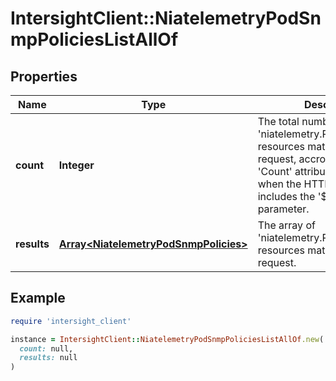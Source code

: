 # IntersightClient::NiatelemetryPodSnmpPoliciesListAllOf

## Properties

| Name | Type | Description | Notes |
| ---- | ---- | ----------- | ----- |
| **count** | **Integer** | The total number of &#39;niatelemetry.PodSnmpPolicies&#39; resources matching the request, accross all pages. The &#39;Count&#39; attribute is included when the HTTP GET request includes the &#39;$inlinecount&#39; parameter. | [optional] |
| **results** | [**Array&lt;NiatelemetryPodSnmpPolicies&gt;**](NiatelemetryPodSnmpPolicies.md) | The array of &#39;niatelemetry.PodSnmpPolicies&#39; resources matching the request. | [optional] |

## Example

```ruby
require 'intersight_client'

instance = IntersightClient::NiatelemetryPodSnmpPoliciesListAllOf.new(
  count: null,
  results: null
)
```

